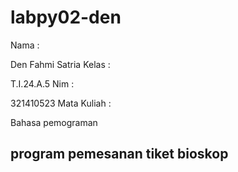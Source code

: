 # labpy02-den
Nama : <p> Den Fahmi Satria
Kelas : <p> T.I.24.A.5
Nim : <p> 321410523
Mata Kuliah : <p> Bahasa pemograman
## program pemesanan tiket bioskop
